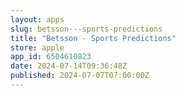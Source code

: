 ```yaml
---
layout: apps
slug: betsson---sports-predictions
title: "Betsson - Sports Predictions"
store: apple
app_id: 6504610823
date: 2024-07-14T09:36:48Z
published: 2024-07-07T07:00:00Z
---
```

